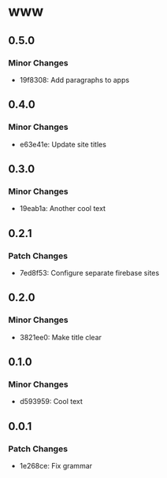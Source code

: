 # www

## 0.5.0

### Minor Changes

- 19f8308: Add paragraphs to apps

## 0.4.0

### Minor Changes

- e63e41e: Update site titles

## 0.3.0

### Minor Changes

- 19eab1a: Another cool text

## 0.2.1

### Patch Changes

- 7ed8f53: Configure separate firebase sites

## 0.2.0

### Minor Changes

- 3821ee0: Make title clear

## 0.1.0

### Minor Changes

- d593959: Cool text

## 0.0.1

### Patch Changes

- 1e268ce: Fix grammar
